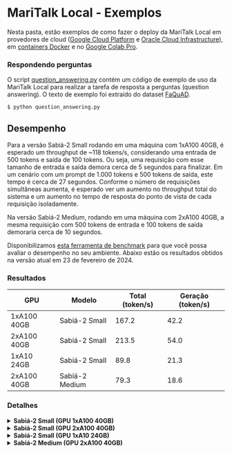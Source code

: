 # MariTalk Local - Exemplos

Nesta pasta, estão exemplos de como fazer o deploy da MariTalk Local em provedores de cloud ([Google Cloud Platform](./google-cloud.md) e [Oracle Cloud Infrastructure](./oracle-cloud.md)), em [containers Docker](./docker.md) e no [Google Colab Pro](./colab-pro.ipynb).

### Respondendo perguntas

O script [question_answering.py](./question_answering.py) contém um código de exemplo de uso da MariTalk Local para realizar a tarefa de resposta a perguntas (question answering). O texto de exemplo foi extraído do dataset [FaQuAD](https://huggingface.co/datasets/eraldoluis/faquad?row=32).

```
$ python question_answering.py
```

## Desempenho

Para a versão Sabiá-2 Small rodando em uma máquina com 1xA100 40GB, é esperado um throughput de ~118 tokens/s, considerando uma entrada de 500 tokens e saída de 100 tokens. Ou seja, uma requisição com esse tamanho de entrada e saída demora cerca de 5 segundos para finalizar. Em um cenário com um prompt de 1.000 tokens e 500 tokens de saída, este tempo é cerca de 27 segundos. Conforme o número de requisições simultâneas aumenta, é esperado ver um aumento no throughput total do sistema e um aumento no tempo de resposta do ponto de vista de cada requisição isoladamente.

Na versão Sabiá-2 Medium, rodando em uma máquina com 2xA100 40GB, a mesma requisição com 500 tokens de entrada e 100 tokens de saída demoraria cerca de 10 segundos.

Disponibilizamos [esta ferramenta de benchmark](https://github.com/maritaca-ai/maritalk-api/blob/main/examples/local/benchmark.py) para que você possa avaliar o desempenho no seu ambiente. Abaixo estão os resultados obtidos na versão atual em 23 de fevereiro de 2024.

### Resultados

| **GPU**     | **Modelo**     | **Total (token/s)** | **Geração (token/s)** |
|-------------|----------------|---------------------|-----------------------|
| 1xA100 40GB | Sabiá-2 Small  |               167.2 |                  42.2 |
| 2xA100 40GB | Sabiá-2 Small  |               213.5 |                  54.0 |
| 1xA10 24GB  | Sabiá-2 Small  |                89.8 |                  21.3 |
| 2xA100 40GB | Sabiá-2 Medium |                79.3 |                  18.6 |

### Detalhes

<details>
<summary><b>Sabiá-2 Small (GPU 1xA100 40GB)</b></summary>

- Total tokens: 167.2 tokens/s
- Generated tokens: 42.2 tokens/s

```console
$ python benchmark.py --concurrency 1,2,4,8 --n-repeats 5 --prompt-size 550 --max-tokens 150
            generated_tps             total_tps
                     mean median  std      mean median  std
concurrency
1                    42.2   42.2  0.3     167.1  167.2  0.7
2                    24.2   24.2  1.0     101.4  101.4  0.9
4                    13.0   13.2  1.0      56.5   57.1  2.5
8                     7.1    7.2  0.6      30.8   30.9  0.6

System tokens
             median   std
concurrency
1             167.2   0.7
2             202.9   0.1
4             230.4  10.3
8             245.8  11.9
```
![benchmark-small-1xa100](https://github.com/maritaca-ai/maritalk-api/assets/1206395/7acfb1c6-b2a2-40e4-b6e7-2ed08201819d)
</details>

<details>
<summary><b>Sabiá-2 Small (GPU 2xA100 40GB)</b></summary>

- Total tokens: 213.5 tokens/s
- Generated tokens: 54.0 tokens/s

```console
$ python benchmark.py --concurrency 1,2,4,8 --n-repeats 5 --prompt-size 550 --max-tokens 150
            generated_tps             total_tps
                     mean median  std      mean median   std
concurrency
1                    54.0   53.6  0.8     213.5  208.1  12.3
2                    33.2   33.1  1.4     135.6  135.6   1.2
4                    20.1   20.6  1.3      85.2   85.6   1.2
8                    11.1   11.2  0.9      48.1   48.3   0.9

System tokens
             median   std
concurrency
1             208.1  12.3
2             271.3   0.3
4             340.8   0.8
8             384.7   1.0
```

![benchmark-small-2xa100](https://github.com/maritaca-ai/maritalk-api/assets/1206395/524a0b74-7998-4f24-928d-61ae803b98eb)
</details>

<details>
<summary><b>Sabiá-2 Small (GPU 1xA10 24GB)</b></summary>

- Total tokens: 89.8 tokens/s
- Generated tokens: 21.3 tokens/s

```console
$ python benchmark.py --concurrency 1,2,4,8 --n-repeats 5 --prompt-size 550 --max-tokens 150
            generated_tps             total_tps
                     mean median  std      mean median  std
concurrency
1                    21.3   21.3  0.2      89.8   88.6  2.2
2                    11.3   11.2  0.4      47.7   48.0  0.9
4                     5.8    5.9  0.3      24.4   24.5  0.3
8                     2.9    2.9  0.2      12.2   12.2  0.2

System tokens
             median  std
concurrency
1              88.6  2.2
2              96.4  1.9
4              97.6  0.2
8              97.5  0.2
```

![benchmark-small-2xa100](https://github.com/maritaca-ai/maritalk-api/assets/1206395/524a0b74-7998-4f24-928d-61ae803b98eb)
</details>

<details>
<summary><b>Sabiá-2 Medium (GPU 2xA100 40GB)</b></summary>

- Total tokens: 79.3 tokens/s
- Generated tokens: 18.6 tokens/s

```console
$ python benchmark.py --concurrency 1,2,4,8 --n-repeats 5 --prompt-size 550 --max-tokens 150 --tokenizer maritaca-ai/maritalk-tokenizer-large
            generated_tps             total_tps
                     mean median  std      mean median  std
concurrency
1                    18.6   18.6  0.3      79.3   78.9  1.0
2                    10.4   10.5  0.4      44.9   45.0  0.6
4                     5.8    5.8  0.2      25.5   25.5  0.2
8                     3.1    3.1  0.2      13.6   13.7  0.2

System tokens
             median  std
concurrency
1              78.9  1.0
2              90.1  1.1
4             101.9  0.1
8             108.9  0.2
```

![benchmark-medium-2xa100](https://github.com/maritaca-ai/maritalk-api/assets/1206395/a379f94b-4472-4eeb-b166-d262bf853a1c)
</details>
